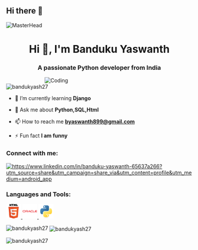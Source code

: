 ## Hi there 👋

<!--
**bandukyash27/bandukyash27** is a ✨ _special_ ✨ repository because its `README.md` (this file) appears on your GitHub profile.

Here are some ideas to get you started:

- 🔭 I’m currently working on ...
- 🌱 I’m currently learning ...
- 👯 I’m looking to collaborate on ...
- 🤔 I’m looking for help with ...
- 💬 Ask me about ...
- 📫 How to reach me: ...
- 😄 Pronouns: ...
- ⚡ Fun fact: ...
-->
![MasterHead](https://user-images.githubusercontent.com/90236635/232446433-d5540fa2-fe28-4bb8-b929-cdb51fe61336.gif)
<h1 align="center">Hi 👋, I'm Banduku Yaswanth</h1>
<h3 align="center">A passionate Python developer from India</h3>
<img align="right" alt="Coding" width="400" src="https://miro.medium.com/v2/resize:fit:1400/1*VMmvImch6VU5pc2VktY1uw.gif">
<p align="left"> <img src="https://komarev.com/ghpvc/?username=bandukyash27&label=Profile%20views&color=0e75b6&style=flat" alt="bandukyash27" /> </p>

- 🌱 I’m currently learning **Django**

- 💬 Ask me about **Python,SQL,Html**

- 📫 How to reach me **byaswanth899@gmail.com**

- ⚡ Fun fact **I am funny**

<h3 align="left">Connect with me:</h3>
<p align="left">
<a href="https://linkedin.com/in/https://www.linkedin.com/in/banduku-yaswanth-65637a266?utm_source=share&utm_campaign=share_via&utm_content=profile&utm_medium=android_app" target="blank"><img align="center" src="https://raw.githubusercontent.com/rahuldkjain/github-profile-readme-generator/master/src/images/icons/Social/linked-in-alt.svg" alt="https://www.linkedin.com/in/banduku-yaswanth-65637a266?utm_source=share&utm_campaign=share_via&utm_content=profile&utm_medium=android_app" height="30" width="40" /></a>
</p>

<h3 align="left">Languages and Tools:</h3>
<p align="left"> <a href="https://www.w3.org/html/" target="_blank" rel="noreferrer"> <img src="https://raw.githubusercontent.com/devicons/devicon/master/icons/html5/html5-original-wordmark.svg" alt="html5" width="40" height="40"/> </a> <a href="https://www.oracle.com/" target="_blank" rel="noreferrer"> <img src="https://raw.githubusercontent.com/devicons/devicon/master/icons/oracle/oracle-original.svg" alt="oracle" width="40" height="40"/> </a> <a href="https://www.python.org" target="_blank" rel="noreferrer"> <img src="https://raw.githubusercontent.com/devicons/devicon/master/icons/python/python-original.svg" alt="python" width="40" height="40"/> </a> </p>

<p><img align="left" src="https://github-readme-stats.vercel.app/api/top-langs?username=bandukyash27&show_icons=true&locale=en&layout=compact" alt="bandukyash27" /></p>

<p>&nbsp;<img align="center" src="https://github-readme-stats.vercel.app/api?username=bandukyash27&show_icons=true&locale=en" alt="bandukyash27" /></p>

<p><img align="center" src="https://github-readme-streak-stats.herokuapp.com/?user=bandukyash27&" alt="bandukyash27" /></p>
